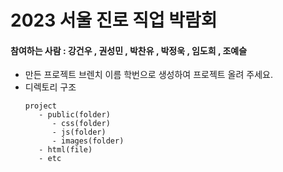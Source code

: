 # 2023 서울 진로 직업 박람회 

#### 참여하는 사람 : 강건우 , 권성민 , 박찬유 , 박정욱 , 임도희 , 조예슬
-  만든 프로젝트 브렌치 이름 학번으로 생성하여 프로젝트 올려 주세요.
-  디렉토리 구조
   ```
   project
      - public(folder)
         - css(folder)
         - js(folder)
         - images(folder)
      - html(file)
      - etc
   ```

